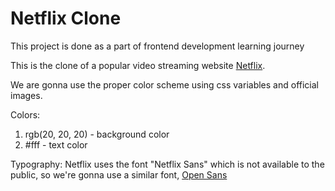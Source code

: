 # Netflix Clone
This project is done as a part of frontend development learning journey

This is the clone of a popular video streaming website [Netflix](https://netflix.com/browse).

We are gonna use the proper color scheme using css variables and official images.

Colors:

1. rgb(20, 20, 20) - background color
2. #fff - text color

Typography:
Netflix uses the font "Netflix Sans" which is not available to the public, so we're gonna use a similar font, [Open Sans](https://fonts.google.com/specimen/Open+Sans)
